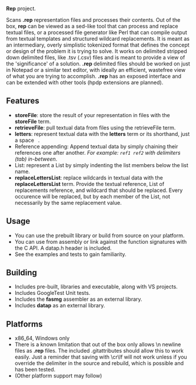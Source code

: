 **Rep** project.

Scans **.rep** representation files and processes their contents. Out of the box, **rep** can be viewed as a sed-like tool that can process and replace textual files, or a processed file generator like Perl that can compile output from textual templates and structured wildcard replacements. It is meant as an intermediary, overly simplistic tokenized format that defines the concept or design of the problem it is trying to solve. It works on delimited stripped down delimited files, like .tsv (.csv) files and is meant to provide a view of the 'significance' of a solution. **.rep** delimited files should be worked on just in Notepad or a similar text editor, with ideally an efficient, wastefree view of what you are trying to accomplish. **.rep** has an exposed interface and can be extended with other tools (hpdp extensions are planned). 

## Features ##
* **storeFile**: store the result of your representation in files with the **storeFile** term.
* **retrieveFile**: pull textual data from files using the retrieveFile term.
* **letters**: represent textual data with the **letters** term or its shorthand, just a space ` `. 
* Reference appending: Append textual data by simply chaining their references one after another. *For example: `ref1 ref2` with delimiters (tab) in-between*.
* List: represent a List by simply indenting the list members below the list name.
* **replaceLettersList**: replace wildcards in textual data with the **replaceLettersList** term. Provide the textual reference, List of replacements reference, and wildcard that should be replaced. Every occurence will be replaced, but by each member of the List, not necessarily by the same replacement value.

## Usage ##
* You can use the prebuilt library or build from source on your platform.
* You can use from assembly or link against the function signatures with the C API. A datap.h header is included.
* See the examples and tests to gain familiarity.

## Building ##
* Includes pre-built, libraries and executable, along with VS projects.
* Includes GoogleTest Unit tests.
* Includes the **fasmg** assembler as an external library.
* Includes **datap** as an external library.

## Platforms ##
* x86_64, Windows only
* There is a known limitation that out of the box only allows \n newline files as **.rep** files. The included .gitattributes should allow this to work easily. Just a reminder that saving with \cr\lf will not work unless if you override the delimiter in the source and rebuild, which is possible and has been tested.
* (Other platform support may follow)

